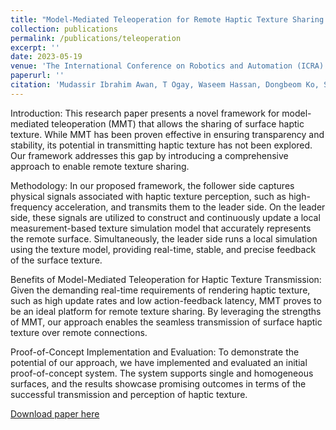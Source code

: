 ```yaml
---
title: "Model-Mediated Teleoperation for Remote Haptic Texture Sharing: Initial Study of Online Texture Modeling and Rendering"
collection: publications
permalink: /publications/teleoperation
excerpt: ''
date: 2023-05-19
venue: 'The International Conference on Robotics and Automation (ICRA)'
paperurl: ''
citation: 'Mudassir Ibrahim Awan, T Ogay, Waseem Hassan, Dongbeom Ko, S Kang, and Seokhee Jeon.'
---
```


<!-- This paper presents the first model-mediated teleoperation (MMT) framework capable of sharing surface haptic texture. It enables the collection of physical signals on the follower side, which are used to build and update a local texture simulation model on the leader side. This approach provides real-time, stable, and accurate feedback of texture. The paper includes an implemented proof-of-concept system that showcases the potential of this approach for remote texture sharing. -->

Introduction: This research paper presents a novel framework for model-mediated teleoperation (MMT) that allows the sharing of surface haptic texture. While MMT has been proven effective in ensuring transparency and stability, its potential in transmitting haptic texture has not been explored. Our framework addresses this gap by introducing a comprehensive approach to enable remote texture sharing.

Methodology: In our proposed framework, the follower side captures physical signals associated with haptic texture perception, such as high-frequency acceleration, and transmits them to the leader side. On the leader side, these signals are utilized to construct and continuously update a local measurement-based texture simulation model that accurately represents the remote surface. Simultaneously, the leader side runs a local simulation using the texture model, providing real-time, stable, and precise feedback of the surface texture.

Benefits of Model-Mediated Teleoperation for Haptic Texture Transmission: Given the demanding real-time requirements of rendering haptic texture, such as high update rates and low action-feedback latency, MMT proves to be an ideal platform for remote texture sharing. By leveraging the strengths of MMT, our approach enables the seamless transmission of surface haptic texture over remote connections.

Proof-of-Concept Implementation and Evaluation: To demonstrate the potential of our approach, we have implemented and evaluated an initial proof-of-concept system. The system supports single and homogeneous surfaces, and the results showcase promising outcomes in terms of the successful transmission and perception of haptic texture.

[Download paper here](http://mudassir-awan.github.io/files/MMT.pdf)
